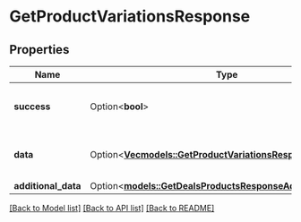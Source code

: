 # GetProductVariationsResponse

## Properties

Name | Type | Description | Notes
------------ | ------------- | ------------- | -------------
**success** | Option<**bool**> | If the response is successful or not | [optional]
**data** | Option<[**Vec<models::GetProductVariationsResponseDataInner>**](GetProductVariationsResponse_data_inner.md)> | Array containing data for all products | [optional]
**additional_data** | Option<[**models::GetDealsProductsResponseAdditionalData**](GetDealsProductsResponse_additional_data.md)> |  | [optional]

[[Back to Model list]](../README.md#documentation-for-models) [[Back to API list]](../README.md#documentation-for-api-endpoints) [[Back to README]](../README.md)


